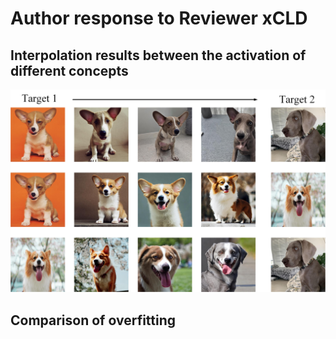 
# Author response to Reviewer xCLD


##  Interpolation results between the activation of different concepts

![image](https://github.com/anonymouscones/anonymous/blob/main/assets/interpolation.jpg)

## Comparison of overfitting


